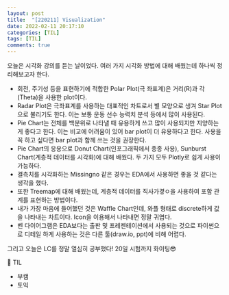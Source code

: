 ```yaml
---
layout: post
title:  "[220211] Visualization"
date: 2022-02-11 20:17:10
categories: [TIL]
tags: [TIL]
comments: true
---
```

오늘은 시각화 강의를 듣는 날이었다.
여러 가지 시각화 방법에 대해 배웠는데 하나씩 정리해보고자 한다.

- 회전, 주기성 등을 표현하기에 적합한 Polar Plot(극 좌표계)은 거리(R)과 각(Theta)을 사용한 plot이다.
- Radar Plot은 극좌표계를 사용하는 대표적인 차트로서 별 모양으로 생겨 Star Plot으로 불리기도 한다. 이는 보통 운동 선수 능력치 분석 등에서 많이 사용된다.
- Pie Chart는 전체를 백분위로 나타낼 때 유용하게 쓰고 많이 사용되지만 지양하는게 좋다고 한다. 이는 비교에 어려움이 있어 bar plot이 더 유용하다고 한다. 사용을 꼭 하고 싶다면 bar plot과 함께 쓰는 것을 권장한다.
- Pie Chart의 응용으로 Donut Chart(인포그래픽에서 종종 사용), Sunburst Chart(계층적 데이터를 시각화)에 대해 배웠다. 두 가지 모두 Plotly로 쉽게 사용이 가능하다.
- 결측치를 시각화하는 Missingno 같은 경우는 EDA에서 사용하면 좋을 것 같다는 생각을 했다.
- 또한 Treemap에 대해 배웠는데, 계층적 데이터를 직사가곃ㅇ을 사용하여 포함 관계를 표현하는 방법이다.
- 내가 가장 마음에 들어했던 것은 Waffle Chart인데, 와플 형태로 discrete하게 값을 나타내는 차트이다. Icon을 이용해서 나타내면 정말 귀엽다.
- 벤 다이어그램은 EDA보다는 출판 및 프레젠테이션에서 사용되는 것으로 파이썬으로 디테일 하게 사용하는 것은 다른 툴(draw.io, ppt)에 비해 어렵다.

그리고 오늘은 LC를 정말 열심히 공부했다! 20일 시험까지 화이팅😎

📝 TIL
- 부캠
- 토익